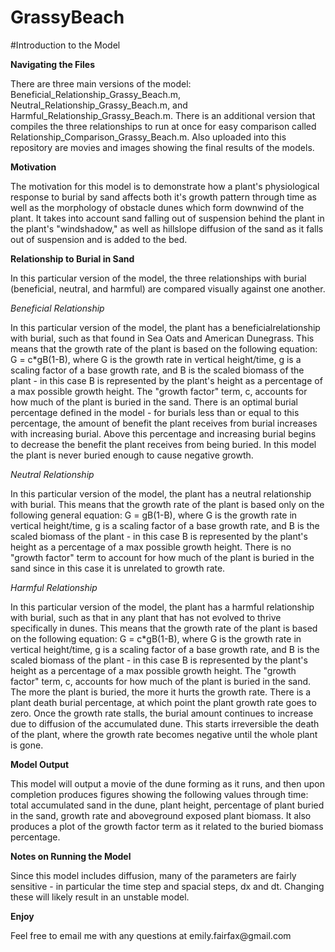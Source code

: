 # GrassyBeach

#Introduction to the Model
<p><b>Navigating the Files</b><p>
<p>There are three main versions of the model: Beneficial_Relationship_Grassy_Beach.m, Neutral_Relationship_Grassy_Beach.m, and Harmful_Relationship_Grassy_Beach.m. There is an additional version that compiles the three relationships to run at once for easy comparison called Relationship_Comparison_Grassy_Beach.m. Also uploaded into this repository are movies and images showing the final results of the models.</p>

<p><b> Motivation </b> </p>
<p>The motivation for this model is to demonstrate how a plant's physiological response to burial by sand affects both it's growth pattern through time as well as the morphology of obstacle dunes which form downwind of the plant. It takes into account sand falling out of suspension behind the plant in the plant's "windshadow," as well as hillslope diffusion of the sand as it falls out of suspension and is added to the bed. </p>

<p><b>Relationship to Burial in Sand </b></p>
<p>In this particular version of the model, the three relationships with burial (beneficial, neutral, and harmful) are compared visually against one another. </p>
<p><i>Beneficial Relationship</i></p>
<p> In this particular version of the model, the plant has a beneficialrelationship with burial, such as that found in Sea Oats and American Dunegrass. This means that the growth rate of the plant is based on the following equation: G = c*gB(1-B), where G is the growth rate in vertical height/time, g is a scaling factor of a base growth rate, and B is the scaled biomass of the plant - in this case B is represented by the plant's height as a percentage of a max possible growth height. The "growth factor" term, c, accounts for how much of the plant is buried in the sand. There is an optimal burial percentage defined in the model - for burials less than or equal to this percentage, the amount of benefit the plant receives from burial increases with increasing burial. Above this percentage and increasing burial begins to decrease the benefit the plant receives from being buried. In this model the plant is never buried enough to cause negative growth.</p>
<p><i>Neutral Relationship</i></p>
<p>In this particular version of the model, the plant has a neutral relationship with burial. This means that the growth rate of the plant is based only on the following general equation: G = gB(1-B), where G is the growth rate in vertical height/time, g is a scaling factor of a base growth rate, and B is the scaled biomass of the plant - in this case B is represented by the plant's height as a percentage of a max possible growth height. There is no "growth factor" term to account for how much of the plant is buried in the sand since in this case it is unrelated to growth rate.</p>
<p><i>Harmful Relationship</i></p>
<p>In this particular version of the model, the plant has a harmful relationship with burial, such as that in any plant that has not evolved to thrive specifically in dunes. This means that the growth rate of the plant is based on the following equation: G = c*gB(1-B), where G is the growth rate in vertical height/time, g is a scaling factor of a base growth rate, and B is the scaled biomass of the plant - in this case B is represented by the plant's height as a percentage of a max possible growth height. The "growth factor" term, c, accounts for how much of the plant is buried in the sand. The more the plant is buried, the more it hurts the growth rate. There is a plant death burial percentage, at which point the plant growth rate goes to zero.  Once the growth rate stalls, the burial amount continues to increase due to diffusion of the accumulated dune. This starts irreversible the death of the plant, where the growth rate becomes negative until the whole plant is gone.</p>
<p><b>Model Output </b></p>
<p>This model will output a movie of the dune forming as it runs, and then upon completion produces figures showing the following values through time: total accumulated sand in the dune, plant height, percentage of plant buried in the sand, growth rate and aboveground exposed plant biomass. It also produces a plot of the growth factor term as it related to the buried biomass percentage. </p>
<p><b>Notes on Running the Model</b></p>
<p> Since this model includes diffusion, many of the parameters are fairly sensitive - in particular the time step and spacial steps, dx and dt. Changing these will likely result in an unstable model.</p>
<p><b>Enjoy</b></p>
<p>Feel free to email me with any questions at emily.fairfax@gmail.com</p>

